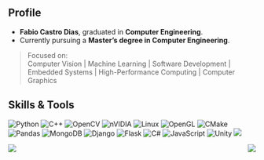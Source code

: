 ## Profile

- **Fabio Castro Dias**, graduated in **Computer Engineering**.  
- Currently pursuing a **Master’s degree in Computer Engineering**.  

> Focused on:  
> Computer Vision | Machine Learning | Software Development | Embedded Systems | High-Performance Computing | Computer Graphics

## Skills & Tools
![Python](https://img.shields.io/badge/python-3670A0?style=for-the-badge&logo=python&logoColor=ffdd54)
![C++](https://img.shields.io/badge/c++-%2300599C.svg?style=for-the-badge&logo=c%2B%2B&logoColor=white)
![OpenCV](https://img.shields.io/badge/opencv-%23white.svg?style=for-the-badge&logo=opencv&logoColor=white)
![nVIDIA](https://img.shields.io/badge/cuda-000000.svg?style=for-the-badge&logo=nVIDIA&logoColor=green)
![Linux](https://img.shields.io/badge/Linux-FCC624?style=for-the-badge&logo=linux&logoColor=black)
![OpenGL](https://img.shields.io/badge/OpenGL-%23FFFFFF.svg?style=for-the-badge&logo=opengl)
![CMake](https://img.shields.io/badge/CMake-%23008FBA.svg?style=for-the-badge&logo=cmake&logoColor=white)
![Pandas](https://img.shields.io/badge/pandas-%23150458.svg?style=for-the-badge&logo=pandas&logoColor=white)
![MongoDB](https://img.shields.io/badge/MongoDB-%234ea94b.svg?style=for-the-badge&logo=mongodb&logoColor=white)
![Django](https://img.shields.io/badge/django-%23092E20.svg?style=for-the-badge&logo=django&logoColor=white)
![Flask](https://img.shields.io/badge/flask-%23000.svg?style=for-the-badge&logo=flask&logoColor=white)
![C#](https://img.shields.io/badge/c%23-%23239120.svg?style=for-the-badge&logo=csharp&logoColor=white)
![JavaScript](https://img.shields.io/badge/javascript-%23323330.svg?style=for-the-badge&logo=javascript&logoColor=%23F7DF1E)
![Unity](https://img.shields.io/badge/unity-%23000000.svg?style=for-the-badge&logo=unity&logoColor=white)
![](https://komarev.com/ghpvc/?username=fabiocastrodias&style=pixel)

<div style="display: flex; align-items: center; justify-content: space-between;">
  <img src="https://github-readme-stats.vercel.app/api?username=fabiocastrodias&show_icons=true&bg_color=475258&text_color=a7c080&title_color=dbbc7f&icon_color=83c092&border_color=83c092&card_width=320" />
  <img src="https://github-readme-stats.vercel.app/api/top-langs/?username=fabiocastrodias&layout=compact&hide_progress=false&show_icons=true&bg_color=475258&text_color=a7c080&title_color=dbbc7f&icon_color=83c092&border_color=83c092&card_width=320&size_weight=0.5&count_weight=0.5&hide=shaderlab,css,html" />
</div>
